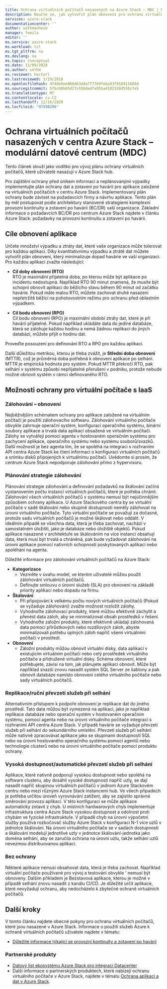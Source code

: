 ```yaml
---
title: Ochrana virtuálních počítačů nasazených na Azure Stack – MDC | Microsoft Docs
description: Naučte se, jak vytvořit plán obnovení pro ochranu virtuálních počítačů nasazených v Azure Stack proti ztrátám dat a neplánovaným výpadkům pro MDC.
services: azure-stack
documentationcenter: ''
author: sethmanheim
manager: femila
editor: ''
ms.service: azure-stack
ms.workload: tzl
ms.tgt_pltfrm: na
ms.devlang: na
ms.topic: conceptual
ms.date: 11/09/2020
ms.author: sethm
ms.reviewer: hectorl
ms.lastreviewed: 3/19/2018
ms.openlocfilehash: 4f4de6ee060d63d4a7f7769feba93f918911608d
ms.sourcegitcommit: 5fbc60b65d27c916ded7a95ba4102328d550c7e5
ms.translationtype: MT
ms.contentlocale: cs-CZ
ms.lasthandoff: 12/16/2020
ms.locfileid: "97598296"
---
```

# <a name="protect-vms-deployed-on-azure-stack-hub---modular-data-center-mdc"></a>Ochrana virtuálních počítačů nasazených v centra Azure Stack – modulární datové centrum (MDC)

Tento článek slouží jako vodítko pro vývoj plánu ochrany virtuálních počítačů, které uživatelé nasazují v Azure Stack hub.

Pro zajištění ochrany před únikem informací a neplánovanými výpadky implementujte plán ochrany dat a zotavení po havárii pro aplikace založené na virtuálních počítačích v centru Azure Stack. Implementovaný plán ochrany bude záviset na požadavcích firmy a návrhu aplikace. Tento plán by měl postupovat podle architektury stanovené strategiemi komplexní provozní kontinuity a zotavení po havárii (BC/DR) vaší organizace. Základní informace o požadavcích BC/DR pro centrum Azure Stack najdete v článku Azure Stack: požadavky na provozní kontinuitu a zotavení po havárii.

## <a name="application-recovery-objectives"></a>Cíle obnovení aplikace

Určete množství výpadku a ztráty dat, které vaše organizace může tolerovat pro každou aplikaci. Díky kvantitativnímu výpadku a ztrátě dat můžete vytvořit plán obnovení, který minimalizuje dopad havárie ve vaší organizaci. Pro každou aplikaci zvažte následující:

- **Cíl doby obnovení (RTO)**\
    RTO je maximální přijatelná doba, po kterou může být aplikace po incidentu nedostupná. Například RTO 90 minut znamená, že musíte být schopni obnovit aplikaci do běžícího stavu během 90 minut od začátku havárie. Pokud máte malou RTO, můžete zachovat druhé nasazení nepřetržitě běžící na pohotovostním režimu pro ochranu před oblastním výpadkem.

- **Cíl bodu obnovení (RPO)**\
    Cíl bodu obnovení (RPO) je maximální období ztráty dat, které je při havárii přijatelné. Pokud například ukládáte data do jediné databáze, která se zálohuje každou hodinu a nemá žádnou replikaci do jiných databází, můžete přijít o hodinu dat.

Proveďte posouzení pro definování RTO a RPO pro každou aplikaci.

Další důležitou metrikou, kterou je třeba zvážit, je **Střední doba obnovení** (MTTR), což je průměrná doba potřebná k obnovení aplikace po selhání. MTTR je empirická hodnota pro systém. Pokud MTTR překročí RTO, pak selhání v systému způsobí nepřijatelné přerušení v podniku, protože nebude možné obnovit systém v rámci definovaného RTO.

## <a name="protection-options-for-iaas-vms"></a>Možnosti ochrany pro virtuální počítače s IaaS

### <a name="backup-restore"></a>Zálohování – obnovení

Nejběžnějším schématem ochrany pro aplikace založené na virtuálním počítači je použití zálohovacího softwaru. Zálohování virtuálního počítače obvykle zahrnuje operační systém, konfiguraci operačního systému, binární soubory aplikace a trvalá data aplikací obsažená ve virtuálním počítači. Zálohy se vytvářejí pomocí agenta v hostovaném operačním systému pro zachycení aplikace, operačního systému nebo systému souborů/svazků. Další možností je bez agenta tím, že se spoléhá na integraci s rozhraními API centra Azure Stack ke čtení informací o konfiguraci virtuálních počítačů a snímku disků připojených k virtuálnímu počítači. Uvědomte si prosím, že centrum Azure Stack nepodporuje zálohování přímo z hypervisoru.

### <a name="planning-your-backup-strategy"></a>Plánování strategie zálohování

Plánování strategie zálohování a definování požadavků na škálování začíná vystanovením počtu instancí virtuálních počítačů, které je potřeba chránit. Zálohování všech virtuálních počítačů v systému nemusí být nejúčinnějším způsobem ochrany aplikace. U Azure Stackového centra by se virtuální počítače v sadě škálování nebo skupině dostupnosti neměly zálohovat na úrovni virtuálního počítače. Tyto virtuální počítače se považují za dočasné, protože sadu virtuálních počítačů je možné škálovat nebo oddálit. V ideálním případě se všechna data, která je třeba zachovat, nachází v samostatném úložišti, jako je databáze nebo úložiště objektů. Pokud aplikace nasazené v architektuře se škálováním na více instancí obsahují data, která musí být trvalá a chráněná, pak bude vyžadovat zálohování na úrovni aplikace pomocí nativních schopností poskytovaných aplikací nebo spoléhání na agenta.

Důležité informace pro zálohování virtuálních počítačů na Azure Stack:

- **Kategorizace**
  - Vezměte v úvahu model, ve kterém uživatelé můžou použít zálohování virtuálních počítačů.
  - Definujte smlouvu o úrovni služeb (SLA) pro obnovení na základě priority aplikací nebo dopadu na firmu.
- **Škálování**
  - Při připojování k velkému počtu nových virtuálních počítačů (Pokud se vyžaduje zálohování) zvažte možnost rozložit zálohy.
  - Vyhodnoťte zálohovací produkty, které můžou efektivně zachytit a přenést data záloh, aby se minimalizoval obsah prostředků v řešení.
  - Vyhodnoťte záložní produkty, které efektivně ukládají zálohovaná data pomocí přírůstkových nebo rozdílových záloh, abyste minimalizovali potřebu úplných záloh napříč všemi virtuálními počítači v prostředí.
- **Obnovení**
  - Záložní produkty můžou obnovit virtuální disky, data aplikací v existujícím virtuálním počítači nebo celý prostředek virtuálního počítače a přidružené virtuální disky. Schéma obnovení, které potřebujete, závisí na tom, jak plánujete aplikaci obnovit. Může být například snazší znovu nasadit systém SQL Server ze šablony a pak obnovit databáze namísto obnovení celého virtuálního počítače nebo sady virtuálních počítačů.

### <a name="replicationmanual-failover"></a>Replikace/ruční převzetí služeb při selhání

Alternativním přístupem k podpoře obnovení je replikace dat do jiného prostředí. Tato data můžou být vymezená na aplikaci, jako je například replikace databáze nebo operační systém v hostovaném operačním systému, pomocí agenta nebo na úrovni virtuálního počítače integrací s rozhraními API centra Azure Stack. V případě havárie se vyžaduje převzetí služeb při selhání do sekundárního umístění. Převzetí služeb při selhání může nativně zpracovávat aplikace jako se skupinami dostupnosti SQL nebo na úrovni hostovaného operačního systému pomocí agentů nebo technologie clusterů nebo na úrovni virtuálního počítače pomocí produktu ochrany.

### <a name="high-availabilityautomatic-failover"></a>Vysoká dostupnost/automatické převzetí služeb při selhání

Aplikace, které nativně podporují vysokou dostupnost nebo spoléhá na software clusteru, aby dosáhli vysoké dostupnosti napříč uzly, se dají nasadit napříč skupinou virtuálních počítačů v jednom Azure Stackovém centru nebo mezi různými Azure Stack instancemi hub. Ve všech případech je potřeba určitou úroveň vyrovnávání zatížení, aby se zajistilo správné směrování provozu aplikací. V této konfiguraci se může aplikace automaticky zotavit z chyb. U místních hardwarových chyb implementuje infrastruktura centra Azure Stack vysokou dostupnost a odolnost proti chybám ve fyzické infrastruktuře. V případě chyb na úrovni výpočetní služby používá rozbočovač služby Azure Stack v konfiguraci N-1 více uzlů v jednotce škálování. Na úrovni virtuálního počítače se v sadách dostupnosti a škálování modelují jednotlivé uzly v jednotce škálování-jednotka jako doména selhání, aby se zaručila ochrana na úrovni uzlu, takže selhání uzlů nevezmou distribuovanou aplikaci.

### <a name="no-protection"></a>Bez ochrany

Některé aplikace nemusí obsahovat data, která je třeba zachovat. Například virtuální počítače používané pro vývoj a testování obvykle \' nemusí být obnoveny. Dalším příkladem je Bezstavová aplikace, kterou je možné v případě selhání znovu nasadit z kanálu CI/CD. Je důležité určit aplikace, které nevyžadují ochranu, aby nedocházelo k zbytečné ochraně virtuálních počítačů.

<!-- ## Recommended topologies

Important considerations for your Azure Stack deployment: -->

## <a name="next-steps"></a>Další kroky

V tomto článku najdete obecné pokyny pro ochranu virtuálních počítačů, které jsou nasazené v Azure Stack. Informace o použití služeb Azure k ochraně virtuálních počítačů uživatele najdete v tématu:

- [Důležité informace týkající se provozní kontinuity a zotavení po havárii](https://aka.ms/azurestackbcdrconsiderationswp)

### <a name="partner-products"></a>Partnerské produkty

- [Datový list ekosystému Azure Stack pro integraci Datacenter](https://aka.ms/azurestackbcdrpartners)
- Další informace o partnerských produktech, které nabízejí ochranu virtuálního počítače v Azure Stack, najdete v tématu [Ochrana aplikací a dat v Azure Stack](https://azure.microsoft.com/blog/protecting-applications-and-data-on-azure-stack/).
